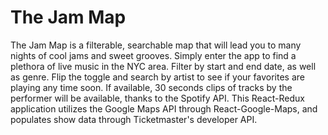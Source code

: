 # The Jam Map

The Jam Map is a filterable, searchable map that will lead you to many nights of cool jams and sweet grooves.  Simply enter the app to find a plethora of live music in the NYC area.  Filter by start and end date, as well as genre.  Flip the toggle and search by artist to see if your favorites are playing any time soon.  If available, 30 seconds clips of tracks by the performer will be available, thanks to the Spotify API. This React-Redux application utilizes the Google Maps API through React-Google-Maps, and populates show data through Ticketmaster's developer API.
